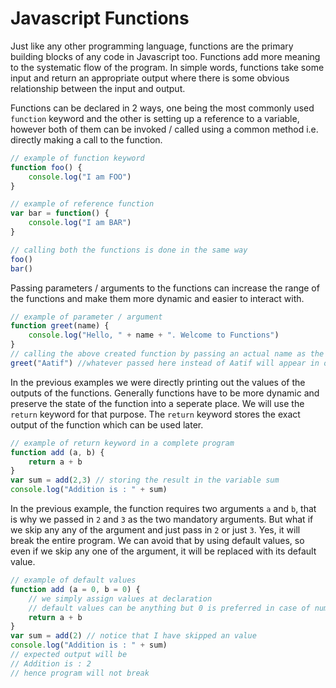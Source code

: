 # Javascript Functions

Just like any other programming language, functions are the primary building blocks of any code in Javascript too. Functions add more meaning to the systematic flow of the program. In simple words, functions take some input and return an appropriate output  where there is some obvious relationship between the input and output.

Functions can be declared in 2 ways, one being the most commonly used `function` keyword and the other is setting up a reference to a variable, however both of them can be invoked / called using a common method i.e. directly making a call to the function.

```javascript
// example of function keyword
function foo() {
    console.log("I am FOO")
}

// example of reference function
var bar = function() {
    console.log("I am BAR")
}

// calling both the functions is done in the same way
foo()
bar()
```

Passing parameters / arguments to the functions can increase the range of the functions and make them more dynamic and easier to interact with.

```javascript
// example of parameter / argument
function greet(name) {
    console.log("Hello, " + name + ". Welcome to Functions")
}
// calling the above created function by passing an actual name as the parameter
greet("Aatif") //whatever passed here instead of Aatif will appear in output
```

In the previous examples we were directly printing out the values of the outputs of the functions. Generally functions have to be more dynamic and preserve the state of the function into a seperate place. We will use the `return` keyword for that purpose. The `return` keyword stores the exact output of the function which can be used later.

```javascript
// example of return keyword in a complete program
function add (a, b) {
    return a + b
}
var sum = add(2,3) // storing the result in the variable sum
console.log("Addition is : " + sum)
```

In the previous example, the function requires two arguments `a` and `b`, that is why we passed in `2` and `3` as the two mandatory arguments. But what if we skip any any of the argument and just pass in `2` or just `3`. Yes, it will break the entire program. We can avoid that by using default values, so even if we skip any one of the argument, it will be replaced with its default value.

```javascript
// example of default values
function add (a = 0, b = 0) { 
    // we simply assign values at declaration
    // default values can be anything but 0 is preferred in case of numerical programs
    return a + b
}
var sum = add(2) // notice that I have skipped an value
console.log("Addition is : " + sum)
// expected output will be 
// Addition is : 2
// hence program will not break
```
